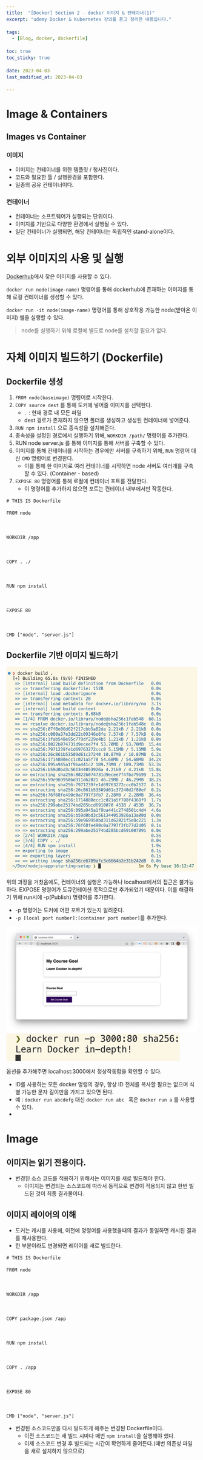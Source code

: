 ```yaml
---
title:  "[Docker] Section 2 - docker 이미지 & 컨테이너(1)"
excerpt: "udemy Docker & Kubernetes 강의를 듣고 정리한 내용입니다."

tags:
  - [Blog, docker, dockerfile]

toc: true
toc_sticky: true
 
date: 2023-04-03
last_modified_at: 2023-04-03

---
```


# Image & Containers

## Images vs Container

### 이미지
- 이미지는 컨테이너를 위한 템플릿 / 청사진이다.
- 코드와 필요한 툴 / 실행환경을 포함한다.
- 일종의 공유 컨테이너이다.

### 컨테이너
- 컨테이너는 소프트웨어가 실행되는 단위이다.
- 이미지를 기반으로 다양한 환경에서 실행될 수 있다.
- 일단 컨테이너가 실행되면, 해당 컨테이너는 독립적인 stand-alone이다.

# 외부 이미지의 사용 및 실행

[Dockerhub](https://hub.docker.com)에서 찾은 이미지를 사용할 수 있다.

`docker run node(image-name)` 명령어를 통해 dockerhub에 존재하는 이미지를 통해 로컬 컨테이너를 생성할 수 있다.

`docker run -it node(image-name)` 명령어를 통해 상호작용 가능한 node(받아온 이미지) 쉘을 실행할 수 있다.

> node를 실행하기 위해 로컬에 별도로 node를 설치할 필요가 없다.

# 자체 이미지 빌드하기 (Dockerfile)

## Dockerfile 생성

1. `FROM node(baseimage)` 명령어로 시작한다.
2. `COPY source dest` 를 통해 도커에 넣어줄 이미지를 선택한다. 
	-  `.` : 현재 경로 내 모든 파일
	- dest 경로가 존재하지 않으면 폴더를 생성하고 생성된 컨테이너에 넣어준다.
3. `RUN npm install` 으로 종속성을 설치해준다.
4. 종속성을 설정된 경로에서 실행하기 위해, `WORKDIR /path/` 명령어를 추가한다.
5. RUN node server.js 를 통해 이미지를 통해 서버를 구축할 수 있다.
6. 이미지를 통해 컨테이너를 시작하는 경우에만 서버를 구축하기 위해, `RUN` 명령어 대신 `CMD` 명령어로 변경한다.
	- 이를 통해 한 이미지로 여러 컨테이너를 시작하면 node 서버도 여러개를 구축할 수 있다. (Container - based)
7. `EXPOSE 80` 명령어를 통해 로컬에 컨테이너 포트를 전달한다.
	- 이 명령어를 추가하지 않으면 포트는 컨테이너 내부에서만 작동한다.

```
# THIS IS Dockerfile

FROM node

  

WORKDIR /app

  

COPY . ./

  

RUN npm install

  

EXPOSE 80

  

CMD ["node", "server.js"]
```

## Dockerfile 기반 이미지 빌드하기

![](/attatchments/dockerbuilds2.png)

위의 과정을 거쳤음에도, 컨테이너의 실행은 가능하나 localhost에서의 접근은 불가능하다.
EXPOSE 명령어가 도큐먼테이션 목적으로만 추가되었기 때문이다. 이를 해결하기 위해 run시에 -p(Publish) 명령어를 추가한다.

- -p 명령어는 도커에 어떤 포트가 있는지 알려준다.
- `-p [local port number]:[container port number]`를 추가한다.

![](/attatchments/dockerlocalhosts2.png)
![](/attatchments/dockerruns2.png)

옵션을 추가해주면 localhost:3000에서 정상작동함을 확인할 수 있다.

- ID를 사용하는 모든 docker 명령의  경우, 항상 ID 전체를 복사할 필요는 없으며 식별 가능한 문자 길이만을 가지고 있으면 된다.
- 예 : `docker run abcdefg` 대신 `docker run abc ` 혹은 `docker run a` 를 사용할 수 있다.
- 

# Image

## 이미지는 읽기 전용이다.

- 변경된 소스 코드를 적용하기 위해서는 이미지를 새로 빌드해야 한다.
	- 이미지는 변경되는 소스코드에 따라서 동적으로 변경이 적용되지 않고 한번 빌드된 것이 최종 결과물이다.

## 이미지 레이어의 이해

- 도커는 캐시를 사용해, 이전에 명령어를 사용했을때의 결과가 동일하면 캐시된 결과를 재사용한다.
- 한 부분이라도 변경되면 레이어를 새로 빌드한다.

```
# THIS IS Dockerfile

FROM node

  

WORKDIR /app

  

COPY package.json /app

  

RUN npm install

  

COPY . /app

  

EXPOSE 80

  

CMD ["node", "server.js"]
```

- 변경된 소스코드만을 다시 빌드하게 해주는 변경된 Dockerfile이다.
	- 이전 소스코드는 새 빌드 시마다 매번 `npm install`을 실행해야 했다.
	- 이제 소스코드 변경 후 빌드되는 시간이 확연하게 줄어든다.(매번 의존성 파일을 새로 설치하지 않으므로)